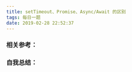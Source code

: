 ```yaml
---
title: setTimeout、Promise、Async/Await 的区别
tags: 每日一题
date: 2019-02-28 22:52:37
---
```


### 相关参考：


### 自我总结：

